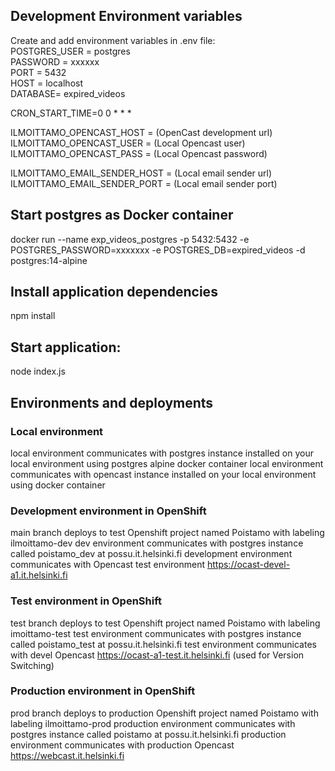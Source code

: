 ## Development Environment variables
Create and add environment variables in .env file:  
POSTGRES_USER = postgres  
PASSWORD = xxxxxx  
PORT = 5432  
HOST = localhost  
DATABASE= expired_videos

CRON_START_TIME=0 0 * * *

ILMOITTAMO_OPENCAST_HOST = (OpenCast development url)
ILMOITTAMO_OPENCAST_USER = (Local Opencast user)
ILMOITTAMO_OPENCAST_PASS = (Local Opencast password)

ILMOITTAMO_EMAIL_SENDER_HOST = (Local email sender url)
ILMOITTAMO_EMAIL_SENDER_PORT = (Local email sender port)

## Start postgres as Docker container
docker run --name exp_videos_postgres -p 5432:5432 -e POSTGRES_PASSWORD=xxxxxxx -e POSTGRES_DB=expired_videos -d postgres:14-alpine

## Install application dependencies
npm install

## Start application:
node index.js

## Environments and deployments
### Local environment 
local environment communicates with postgres instance installed on your local environment using postgres alpine docker container 
local environment communicates with opencast instance installed on your local environment using docker container

### Development environment in OpenShift
main branch deploys to test Openshift project named Poistamo with labeling ilmoittamo-dev
dev environment communicates with postgres instance called poistamo_dev at possu.it.helsinki.fi
development environment communicates with Opencast test environment https://ocast-devel-a1.it.helsinki.fi

### Test environment in OpenShift
test branch deploys to test Openshift project named Poistamo with labeling imoittamo-test
test environment communicates with postgres instance called poistamo_test at possu.it.helsinki.fi
test environment communicates with devel Opencast https://ocast-a1-test.it.helsinki.fi (used for Version Switching)

### Production environment in OpenShift
prod branch deploys to production Openshift project named Poistamo with labeling ilmoittamo-prod
production environment communicates with postgres instance called poistamo at possu.it.helsinki.fi
production environment communicates with production Opencast https://webcast.it.helsinki.fi
